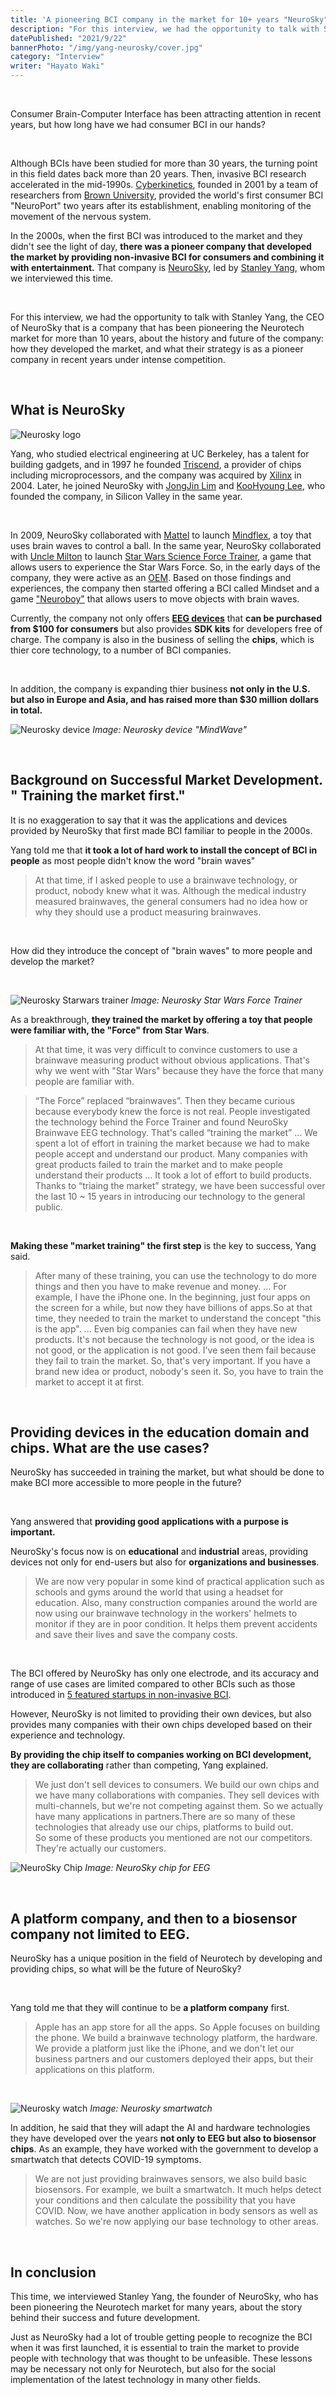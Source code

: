 ```yaml
---
title: 'A pioneering BCI company in the market for 10+ years "NeuroSky" | Stanley Yang'
description: "For this interview, we had the opportunity to talk with Stanley Yang, the CEO of NeuroSky, a company that has been pioneering the Neurotech market for more than 10 years, about the history and future of the company: how they developed the market, and what their strategy is as a pioneer company in recent years under intense competition."
datePublished: "2021/9/22"
bannerPhoto: "/img/yang-neurosky/cover.jpg"
category: "Interview"
writer: "Hayato Waki"
---
```


&nbsp;

Consumer Brain-Computer Interface has been attracting attention in recent years, but how long have we had consumer BCI in our hands?

&nbsp;

Although BCIs have been studied for more than 30 years, the turning point in this field dates back more than 20 years. Then, invasive BCI research accelerated in the mid-1990s. [Cyberkinetics](https://www.braingate.org/), founded in 2001 by a team of researchers from [Brown University](https://www.brown.edu/), provided the world's first consumer BCI "NeuroPort" two years after its establishment, enabling monitoring of the movement of the nervous system.

In the 2000s, when the first BCI was introduced to the market and they didn't see the light of day, **there was a pioneer company that developed the market by providing non-invasive BCI for consumers and combining it with entertainment.** That company is [NeuroSky](http://neurosky.com/), led by [Stanley Yang](https://www.linkedin.com/in/stanley-yang-8173602/), whom we interviewed this time.

&nbsp;

For this interview, we had the opportunity to talk with Stanley Yang, the CEO of NeuroSky that is a company that has been pioneering the Neurotech market for more than 10 years, about the history and future of the company: how they developed the market, and what their strategy is as a pioneer company in recent years under intense competition.

&nbsp;

## What is NeuroSky

![Neurosky logo](https://www.neurosky.jp/wp-content/uploads/2019/05/ns_logo_480.png)

Yang, who studied electrical engineering at UC Berkeley, has a talent for building gadgets, and in 1997 he founded [Triscend](https://www.crunchbase.com/organization/triscend), a provider of chips including microprocessors, and the company was acquired by [Xilinx](https://www.crunchbase.com/organization/xilinx) in 2004. Later, he joined NeuroSky with [JongJin Lim](https://www.linkedin.com/in/jongjin-lim-b740a11a/) and [KooHyoung Lee](https://www.linkedin.com/in/koohyoung-lee-5742176/), who founded the company, in Silicon Valley in the same year.

&nbsp;

In 2009, NeuroSky collaborated with [Mattel](https://en.wikipedia.org/wiki/Mattel) to launch [Mindflex](https://en.wikipedia.org/wiki/Mindflex), a toy that uses brain waves to control a ball. In the same year, NeuroSky collaborated with [Uncle Milton](https://www.unclemilton.com/) to launch [Star Wars Science Force Trainer](https://en.wikipedia.org/wiki/Force_Trainer), a game that allows users to experience the Star Wars Force. So, in the early days of the company, they were active as an [OEM](https://en.wikipedia.org/wiki/Original_equipment_manufacturer). Based on those findings and experiences, the company then started offering a BCI called Mindset and a game ["Neuroboy"](https://store.neurosky.com/products/the-adventures-of-neuroboy-bci-technology-demo) that allows users to move objects with brain waves.

Currently, the company not only offers **[EEG devices](https://store.neurosky.com/)** that **can be purchased from $100 for consumers** but also provides **SDK kits** for developers free of charge. The company is also in the business of selling the **chips**, which is thier core technology, to a number of BCI companies.

&nbsp;

In addition, the company is expanding thier business **not only in the U.S. but also in Europe and Asia, and has raised more than $30 million dollars in total.**

![Neurosky device](https://puzzlebox.io/wp-content/uploads/2013/11/mwm_headset_23.jpg)
_Image: Neurosky device "MindWave"_

&nbsp;

## Background on Successful Market Development. " Training the market first."

It is no exaggeration to say that it was the applications and devices provided by NeuroSky that first made BCI familiar to people in the 2000s.

Yang told me that **it took a lot of hard work to install the concept of BCI in people** as most people didn't know the word "brain waves"

> At that time, if I asked people to use a brainwave technology, or product, nobody knew what it was.
> Although the medical industry measured brainwaves, the general consumers had no idea how or why they should use a product measuring brainwaves.

&nbsp;

How did they introduce the concept of "brain waves" to more people and develop the market?

&nbsp;

![Neurosky Starwars trainer](https://blogofwishes.com/wp-content/uploads/2010/04/star-wars-force-trainer-brain-controlled-toy.jpg)
_Image: Neurosky Star Wars Force Trainer_

As a breakthrough, **they trained the market by offering a toy that people were familiar with, the "Force" from Star Wars**.

> At that time, it was very difficult to convince customers to use a brainwave measuring product without obvious applications.
> That's why we went with "Star Wars" because they have the force that many people are familiar with.

> “The Force” replaced “brainwaves”. Then they became curious because everybody knew the force is not real. People investigated the technology behind the Force Trainer and found NeuroSky Brainwave EEG technology.
> That's called “training the market”
> ...
> We spent a lot of effort in training the market because we had to make people accept and understand our product. Many companies with great products failed to train the market and to make people understand their products
> ...
> It took a lot of effort to build products. Thanks to “triaing the market” strategy, we have been successful over the last 10 ~ 15 years in introducing our technology to the general public.

&nbsp;

**Making these "market training" the first step** is the key to success, Yang said.

> After many of these training, you can use the technology to do more things and then you have to make revenue and money.
> ...
> For example, I have the iPhone one. In the beginning, just four apps on the screen for a while, but now they have billions of apps.So at that time, they needed to train the market to understand the concept "this is the app".
> ...
> Even big companies can fail when they have new products. It's not because the technology is not good, or the idea is not good, or the application is not good. I've seen them fail because they fail to train the market. So, that's very important.
> If you have a brand new idea or product, nobody's seen it. So, you have to train the market to accept it at first.

&nbsp;

## Providing devices in the education domain and chips. What are the use cases?

NeuroSky has succeeded in training the market, but what should be done to make BCI more accessible to more people in the future?

&nbsp;

Yang answered that **providing good applications with a purpose is important.**

NeuroSky's focus now is on **educational** and **industrial** areas, providing devices not only for end-users but also for **organizations and businesses**.

> We are now very popular in some kind of practical application such as schools and gyms around the world that using a headset for education.
> Also, many construction companies around the world are now using our brainwave technology in the workers' helmets to monitor if they are in poor condition. It helps them prevent accidents and save their lives and save the company costs.

&nbsp;

The BCI offered by NeuroSky has only one electrode, and its accuracy and range of use cases are limited compared to other BCIs such as those introduced in [5 featured startups in non-invasive BCI](https://neurotechjp.com/blog/5-startups-non-invasive-bci/).

However, NeuroSky is not limited to providing their own devices, but also provides many companies with their own chips developed based on their experience and technology.

**By providing the chip itself to companies working on BCI development, they are collaborating** rather than competing, Yang explained.

> We just don't sell devices to consumers. We build our own chips and we have many collaborations with companies.
> They sell devices with multi-channels, but we're not competing against them. So we actually have many applications in partners.There are so many of these technologies that already use our chips, platforms to build out.  
> So some of these products you mentioned are not our competitors. They're actually our customers.

![NeuroSky Chip](http://www.computex.biz/PhotoPool2/201402/201402121807057312.jpg)
_Image: NeuroSky chip for EEG_

&nbsp;

## A platform company, and then to a biosensor company not limited to EEG.

NeuroSky has a unique position in the field of Neurotech by developing and providing chips, so what will be the future of NeuroSky?

&nbsp;

Yang told me that they will continue to be **a platform company** first.

> Apple has an app store for all the apps. So Apple focuses on building the phone. We build a brainwave technology platform, the hardware.
> We provide a platform just like the iPhone, and we don't let our business partners and our customers deployed their apps, but their applications on this platform.

&nbsp;

![Neurosky watch](https://neurotechjp.com/img/yang-neurosky/watch.jpeg)
_Image: Neurosky smartwatch_

In addition, he said that they will adapt the AI and hardware technologies they have developed over the years **not only to EEG but also to biosensor chips**. As an example, they have worked with the government to develop a smartwatch that detects COVID-19 symptoms.

> We are not just providing brainwaves sensors, we also build basic biosensors.
> For example, we built a smartwatch. It much helps detect your conditions and then calculate the possibility that you have COVID.
> Now, we have another application in body sensors as well as watches. So we're now applying our base technology to other areas.

&nbsp;

## In conclusion

This time, we interviewed Stanley Yang, the founder of NeuroSky, who has been pioneering the Neurotech market for many years, about the story behind their success and future development.

Just as NeuroSky had a lot of trouble getting people to recognize the BCI when it was first launched, it is essential to train the market to provide people with technology that was thought to be unfeasible. These lessons may be necessary not only for Neurotech, but also for the social implementation of the latest technology in many other fields.
